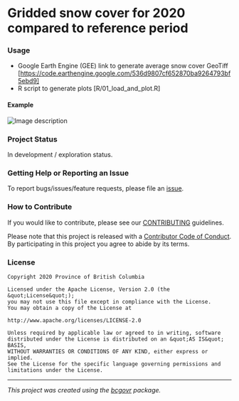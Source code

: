 <!-- 
Add a project state badge

See <https://github.com/BCDevExchange/Our-Project-Docs/blob/master/discussion/projectstates.md> 
If you have bcgovr installed and you use RStudio, click the 'Insert BCDevex Badge' Addin.
-->

Gridded snow cover for 2020 compared to reference period
============================

### Usage

-   Google Earth Engine (GEE) link to generate average snow cover GeoTiff [https://code.earthengine.google.com/536d9807cf652870ba9264793bf5ebd9]
-   R script to generate plots [R/01_load_and_plot.R]

#### Example

![Image description](out/BC_snow_plot_30days.png)

### Project Status

In development / exploration status.

### Getting Help or Reporting an Issue

To report bugs/issues/feature requests, please file an [issue](https://github.com/bcgov/2020_RiverFC/issues/).

### How to Contribute

If you would like to contribute, please see our [CONTRIBUTING](CONTRIBUTING.md) guidelines.

Please note that this project is released with a [Contributor Code of Conduct](CODE_OF_CONDUCT.md). By participating in this project you agree to abide by its terms.

### License

```
Copyright 2020 Province of British Columbia

Licensed under the Apache License, Version 2.0 (the &quot;License&quot;);
you may not use this file except in compliance with the License.
You may obtain a copy of the License at

http://www.apache.org/licenses/LICENSE-2.0

Unless required by applicable law or agreed to in writing, software distributed under the License is distributed on an &quot;AS IS&quot; BASIS,
WITHOUT WARRANTIES OR CONDITIONS OF ANY KIND, either express or implied.
See the License for the specific language governing permissions and limitations under the License.
```
---
*This project was created using the [bcgovr](https://github.com/bcgov/bcgovr) package.* 
